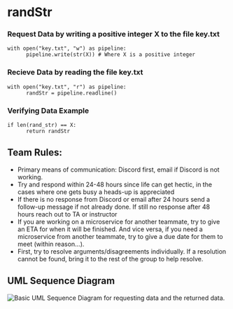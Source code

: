 # randStr
### Request Data by writing a positive integer X to the file key.txt
```
with open("key.txt", "w") as pipeline:
      pipeline.write(str(X)) # Where X is a positive integer
```

### Recieve Data by reading the file key.txt
```
with open("key.txt", "r") as pipeline:
      randStr = pipeline.readline()
```
### Verifying Data Example
```
if len(rand_str) == X:
      return randStr
```
## Team Rules:
- Primary means of communication: Discord first, email if Discord is not working.
- Try and respond within 24-48 hours since life can get hectic, in the cases where one gets busy a heads-up is appreciated
- If there is no response from Discord or email after 24 hours send a follow-up message if not already done. If still no response after 48 hours reach out to TA or instructor
- If you are working on a microservice for another teammate, try to give an ETA for when it will be finished. And vice versa, if you need a microservice from another teammate, try to give a due date for them to meet (within reason…).
- First, try to resolve arguments/disagreements individually. If a resolution cannot be found, bring it to the rest of the group to help resolve.

## UML Sequence Diagram
![Basic UML Sequence Diagram for requesting data and the returned data.](https://cdn.discordapp.com/attachments/312909213900734464/1307814297271009420/image.png?ex=673bac7a&is=673a5afa&hm=8d8a2bf2c0a0a5f80ff19cc54bd88b7106afe47feff80aa2f5a036df068d0ebd&)

